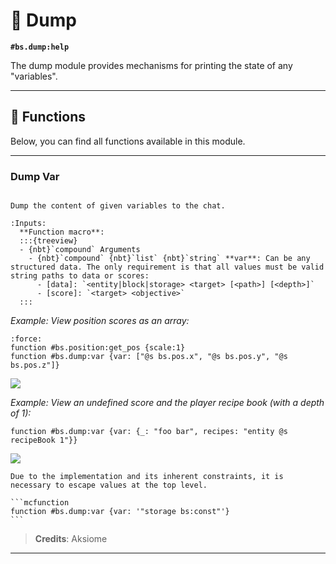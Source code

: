 # 🔬 Dump

**`#bs.dump:help`**

The dump module provides mechanisms for printing the state of any "variables".

---

## 🔧 Functions

Below, you can find all functions available in this module.

---

### Dump Var

```{function} #bs.dump:var {var:<values>}

Dump the content of given variables to the chat.

:Inputs:
  **Function macro**:
  :::{treeview}
  - {nbt}`compound` Arguments
    - {nbt}`compound` {nbt}`list` {nbt}`string` **var**: Can be any structured data. The only requirement is that all values must be valid string paths to data or scores:
      - [data]: `<entity|block|storage> <target> [<path>] [<depth>]`
      - [score]: `<target> <objective>`
  :::
```

*Example: View position scores as an array:*

```{code-block} mcfunction
:force:
function #bs.position:get_pos {scale:1}
function #bs.dump:var {var: ["@s bs.pos.x", "@s bs.pos.y", "@s bs.pos.z"]}
```

![](/_imgs/modules/dump/example-1.png)

*Example: View an undefined score and the player recipe book (with a depth of 1):*

```mcfunction
function #bs.dump:var {var: {_: "foo bar", recipes: "entity @s recipeBook 1"}}
```

![](/_imgs/modules/dump/example-2.png)

`````{important}
Due to the implementation and its inherent constraints, it is necessary to escape values at the top level.

```mcfunction
function #bs.dump:var {var: '"storage bs:const"'}
```
`````

> **Credits**: Aksiome

---

```{include} ../_templates/comments.md
```
